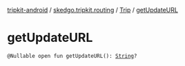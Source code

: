 [tripkit-android](../../index.md) / [skedgo.tripkit.routing](../index.md) / [Trip](index.md) / [getUpdateURL](./get-update-u-r-l.md)

# getUpdateURL

`@Nullable open fun getUpdateURL(): `[`String`](https://kotlinlang.org/api/latest/jvm/stdlib/kotlin/-string/index.html)`?`